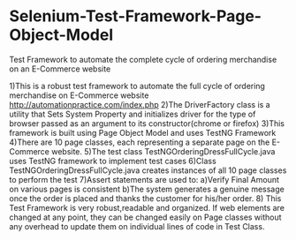 # Selenium-Test-Framework-Page-Object-Model
Test Framework to automate the complete cycle of ordering merchandise on an E-Commerce website

1)This is a robust test framework to automate the full cycle of ordering merchandise on E-Commerce website http://automationpractice.com/index.php
2)The DriverFactory class is a utility that Sets System Property and initializes driver for the type of browser passed as an argument to its constructor(chrome or firefox)
3)This framework is built using Page Object Model and uses TestNG Framework
4)There are 10 page classes, each representing a separate page on the E-Commerce website.
5)The test class TestNGOrderingDressFullCycle.java uses TestNG framework to implement test cases
6)Class TestNGOrderingDressFullCycle.java creates instances of all 10 page classes to perform the test
7)Assert statements are used to:
a)Verify Final Amount on various pages is consistent
b)The system generates a genuine message once the order is placed and thanks the customer for his/her order.
8) This Test Framework is very robust,readable and organized. If web elements are changed at any point, they can be changed easily on Page classes without any overhead to update them on individual lines of code in Test Class.

